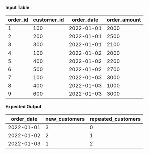 **Input Table**

| order_id | customer_id | order_date  | order_amount |
|----------|-------------|------------|--------------|
|    1     |    100      | 2022-01-01 |    2000      |
|    2     |    200      | 2022-01-01 |    2500      |
|    3     |    300      | 2022-01-01 |    2100      |
|    4     |    100      | 2022-01-02 |    2000      |
|    5     |    400      | 2022-01-02 |    2200      |
|    6     |    500      | 2022-01-02 |    2700      |
|    7     |    100      | 2022-01-03 |    3000      |
|    8     |    400      | 2022-01-03 |    1000      |
|    9     |    600      | 2022-01-03 |    3000      |


**Expected Output**

| order_date  | new_customers | repeated_customers |
|------------|---------------|--------------------|
| 2022-01-01 |      3        |         0          |
| 2022-01-02 |      2        |         1          |
| 2022-01-03 |      1        |         2          |
